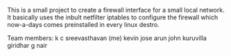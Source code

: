 This is a small project to create a firewall interface
for a small local network. It basically uses the inbult
netfilter iptables to configure the firewall which 
now-a-days comes preinstalled in every linux destro.

Team members:
k c sreevasthavan (me)
kevin jose
arun john kuruvilla
giridhar g nair
